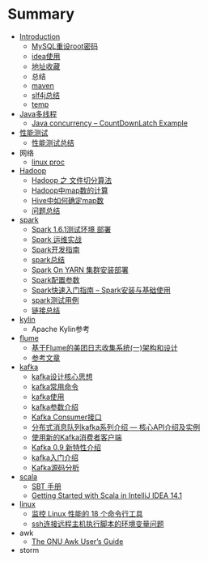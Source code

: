 # Summary

* [Introduction](README.md)
   * [MySQL重设root密码](mysqlzhong_she_root_mi_ma.md)
   * [idea使用](ideashi_yong.md)
   * [地址收藏](di_zhi_shou_cang.md)
   * 总结
   * [maven](mven.md)
   * [slf4j总结](slf4jzong_jie.md)
   * [temp](temp.md)
* [Java多线程](javaduo_xian_cheng.md)
   * [Java concurrency – CountDownLatch Example](java_concurrency__countdownlatch_example.md)
* [性能测试](xing_neng_ce_shi.md)
   * [性能测试总结](xing_neng_ce_shi_zong_jie.md)
* 网络
   * [linux proc](linux_proc.md)
* [Hadoop](hadoop.md)
   * [Hadoop 之 文件切分算法](hadoop_zhi_wen_jian_qie_fen_suan_fa.md)
   * [Hadoop中map数的计算](hadoopzhong_map_shu_de_ji_suan.md)
   * [Hive中如何确定map数](hivezhong_ru_he_que_ding_map_shu.md)
   * [问题总结](wen_ti_zong_jie.md)
* [spark](spark.md)
   * [Spark 1.6.1测试环境 部署](spark_161ce_shi_huan_jing_bu_shu.md)
   * [Spark 运维实战](spark_yun_wei_shi_zhan.md)
   * [Spark开发指南](sparkkai_fa_zhi_nan.md)
   * [spark总结](sparkzong_jie.md)
   * [Spark On YARN 集群安装部署](spark_on_yarn_ji_qun_an_zhuang_bu_shu.md)
   * [Spark配置参数](sparkpei_zhi_can_shu.md)
   * [Spark快速入门指南 – Spark安装与基础使用](sparkkuai_su_ru_men_zhi_nan__spark_an_zhuang_yu_ji.md)
   * [spark测试用例](sparkce_shi_yong_li.md)
   * [链接总结](lian_jie_zong_jie.md)
* [kylin](kylin.md)
   * Apache Kylin参考
* [flume](flume.md)
   * [基于Flume的美团日志收集系统(一)架构和设计](ji_yuflume_de_mei_tuan_ri_zhi_shou_ji_xi_7edf28_4e.md)
   * [参考文章](can_kao_wen_zhang.md)
* [kafka](kafka.md)
   * [kafka设计核心思想](kafkashe_ji_he_xin_si_xiang.md)
   * [kafka常用命令](kafkachang_yong_ming_ling.md)
   * [kafka使用](kafkashi_yong.md)
   * [kafka参数介绍](kafkacan_shu_jie_shao.md)
   * [Kafka Consumer接口](kafka_consumerjie_kou.md)
   * [分布式消息队列kafka系列介绍 — 核心API介绍及实例](fen_bu_shi_xiao_xi_dui_lie_kafka_xi_lie_jie_shao__.md)
   * [使用新的Kafka消费者客户端](shi_yong_xin_de_kafka_xiao_fei_zhe_ke_hu_duan.md)
   * [Kafka 0.9 新特性介绍](kafka_09_xin_te_xing_jie_shao.md)
   * [kafka入门介绍](kafkaru_men_jie_shao.md)
   * [Kafka源码分析](kafkayuan_ma_fen_xi.md)
* [scala](scala.md)
   * [SBT 手册](sbt_shou_ce.md)
   * [Getting Started with Scala in IntelliJ IDEA 14.1](getting_started_with_scala_in_intellij_idea_141.md)
* [linux](linux.md)
   * [监控 Linux 性能的 18 个命令行工具](jian_kong_linux_xing_neng_de_18_ge_ming_ling_xing_.md)
   * [ssh连接远程主机执行脚本的环境变量问题](sshlian_jie_yuan_cheng_zhu_ji_zhi_xing_jiao_ben_de.md)
* awk
   * [The GNU Awk User’s Guide](the_gnu_awk_users_guide.md)
* storm

